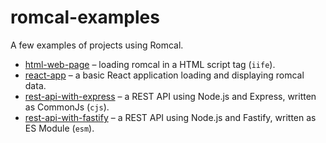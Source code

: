 # romcal-examples

A few examples of projects using Romcal.

- [html-web-page](./examples/html-web-page) – loading romcal in a HTML script tag (`iife`).
- [react-app](./examples/react-app) – a basic React application loading and displaying romcal data.
- [rest-api-with-express](./examples/rest-api-with-express) – a REST API using Node.js and Express, written as CommonJs (`cjs`).
- [rest-api-with-fastify](./examples/rest-api-with-fastify) – a REST API using Node.js and Fastify, written as ES Module (`esm`).
